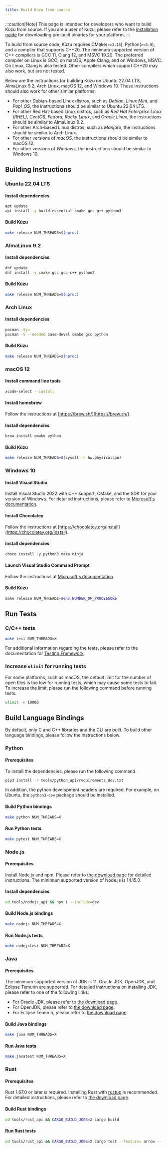 ```yaml
---
title: Build Kùzu from source
---
```


:::caution[Note]
This page is intended for developers who want to build Kùzu from source. If you are a user of Kùzu,
please refer to the [installation guide](https://docs.kuzudb.com/installation) for downloading pre-built binaries for your platform.
:::

To build from source code, Kùzu requires CMake(`>=3.15`), Python(`>=3.9`), and a compiler that supports C++20. The minimum supported version of C++ compilers is GCC 11, Clang 12, and MSVC 19.20. The preferred compiler on Linux is GCC; on macOS, Apple Clang; and on Windows, MSVC. On Linux, Clang is also tested. Other compilers which support C++20 may also work, but are not tested.

Below are the instructions for building Kùzu on Ubuntu 22.04 LTS, AlmaLinux 9.2, Arch Linux, macOS 12, and Windows 10. These instructions should also work for other similar platforms:

- For other Debian-based Linux distros, such as *Debian*, *Linux Mint*, and *Pop!\_OS*, the instructions should be similar to Ubuntu 22.04 LTS.
- For other Red Hat-based Linux distros, such as *Red Hat Enterprise Linux (RHEL)*, *CentOS*, *Fedora*, *Rocky Linux*, and *Oracle Linux*, the instructions should be similar to AlmaLinux 9.2.
- For other Arch-based Linux distros, such as *Manjaro*, the instructions should be similar to Arch Linux.
- For other versions of *macOS*, the instructions should be similar to macOS 12.
- For other versions of *Windows*, the instructions should be similar to Windows 10.

## Building Instructions

### Ubuntu 22.04 LTS

#### Install dependencies

```bash
apt update
apt install -y build-essential cmake gcc g++ python3
```

#### Build Kùzu

```bash
make release NUM_THREADS=$(nproc)
```

### AlmaLinux 9.2

#### Install dependencies

```bash
dnf update
dnf install -y cmake gcc gcc-c++ python3
```

#### Build Kùzu

```bash
make release NUM_THREADS=$(nproc)
```

### Arch Linux

#### Install dependencies

```bash
pacman -Syu
pacman -S --needed base-devel cmake gcc python
```

#### Build Kùzu

```bash
make release NUM_THREADS=$(nproc)
```

### macOS 12

#### Install command line tools

```bash
xcode-select --install
```

#### Install homebrew

Follow the instructions at [https://brew.sh/](https://brew.sh/).

#### Install dependencies

```bash
brew install cmake python
```

#### Build Kùzu

```bash
make release NUM_THREADS=$(sysctl -n hw.physicalcpu)
```

### Windows 10

#### Install Visual Studio

Install Visual Studio 2022 with C++ support, CMake, and the SDK for your version of Windows. For detailed instructions, please refer to [Microsoft's documentation](https://docs.microsoft.com/en-us/cpp/build/vscpp-step-0-installation).

#### Install Chocolatey

Follow the instructions at [https://chocolatey.org/install](https://chocolatey.org/install).

#### Install dependencies

```powershell
choco install -y python3 make ninja
```

#### Launch Visual Studio Command Prompt

Follow the instructions at [Microsoft's documentation](https://docs.microsoft.com/en-us/cpp/build/building-on-the-command-line).

#### Build Kùzu

```powershell
make release NUM_THREADS=$env:NUMBER_OF_PROCESSORS
```

## Run Tests

### C/C++ tests

```bash
make test NUM_THREADS=X
```

For additional information regarding the tests, please refer to the documentation for [Testing Framework](../testing-framework).

### Increase `ulimit` for running tests

For some platforms, such as macOS, the default limit for the number of open files is too low for running tests, which may cause some tests to fail. To increase the limit, please run the following command before running tests.

```bash
ulimit -n 10000
```

## Build Language Bindings

By default, only C and C++ libraries and the CLI are built. To build other language bindings, please follow the instructions below.

### Python

#### Prerequisites

To install the dependencies, please run the following command.

```bash
pip3 install -r tools/python_api/requirements_dev.txt
```

In addition, the python development headers are required. For example, on Ubuntu, the `python3-dev` package should be installed.

#### Build Python bindings

```bash
make python NUM_THREADS=X
```

#### Run Python tests

```bash
make pytest NUM_THREADS=X
```

### Node.js

#### Prerequisites

Install Node.js and npm. Please refer to [the download page](https://nodejs.org/en/download/) for detailed instructions. The minimum supported version of Node.js is 14.15.0.

#### Install dependencies

```bash
cd tools/nodejs_api && npm i --include=dev
```

#### Build Node.js bindings

```bash
make nodejs NUM_THREADS=X
```

#### Run Node.js tests

```bash
make nodejstest NUM_THREADS=X
```

### Java

#### Prerequisites

The minimum supported version of JDK is 11. Oracle JDK, OpenJDK, and Eclipse Temurin are supported. For detailed instructions on installing JDK, please refer to one of the following links:

- For Oracle JDK, please refer to [the download page](https://www.oracle.com/java/technologies/downloads/).
- For OpenJDK, please refer to [the download page](https://jdk.java.net/).
- For Eclipse Temurin, please refer to [the download page](https://adoptium.net/).

#### Build Java bindings

```bash
make java NUM_THREADS=X
```

#### Run Java tests

```bash
make javatest NUM_THREADS=X
```

### Rust

#### Prerequisites

Rust 1.67.0 or later is required. Installing Rust with [rustup](https://rustup.rs/) is recommended. For detailed instructions, please refer to [the download page](https://www.rust-lang.org/tools/install).

#### Build Rust bindings

```bash
cd tools/rust_api && CARGO_BUILD_JOBS=X cargo build
```

#### Run Rust tests

```bash
cd tools/rust_api && CARGO_BUILD_JOBS=X cargo test --features arrow -- --test-threads=1
```
